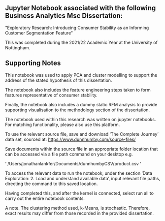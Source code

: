 ## Jupyter Notebook associated with the following Business Analytics Msc Dissertation:

"Exploratory Research: Introducing Consumer Stability as an Informing Customer Segmentation Feature"

This was completed during the 2021/22 Academic Year at the University of Nottingham.

## Supporting Notes

This notebook was used to apply PCA and cluster modelling to support the address of the stated hypothesis of this dissertation.  

The notebook also includes the feature engineering steps taken to form features representative of consumer stability.  

Finally, the notebook also includes a dummy static RFM analysis to provide supporting visualisation to the methodology section of the dissertation. 

The notebook used within this research was written on jupyter notebooks. For matching functionality, please also use this platform.  

To use the relevant source file, save and download ‘The Complete Journey’ data set, sourced at: https://www.dunnhumby.com/source-files/ 

Save documents within the source file in an appropriate folder location that can be accessed via a file path command on your desktop e.g. 

‘ /Users/jonathanlankfer/Documents/dunnhumbyCSV/product.csv ‘ 

To access the relevant data to run the notebook, under the section ‘Data Exploration: 2. Load and understand available data’, input relevant file paths, directing the command to this saved location. 

Having completed this, and after the kernel is connected, select run all to carry out the entire notebook contents. 

A note. The clustering method used, k-Means, is stochastic. Therefore, exact results may differ from those recorded in the provided dissertation.  
